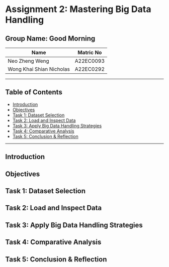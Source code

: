 # Assignment 2: Mastering Big Data Handling

## Group Name: Good Morning

| Name                       | Matric No   |
|----------------------------|-------------|
| Neo Zheng Weng             | A22EC0093   |
| Wong Khai Shian Nicholas   | A22EC0292   |

---

## Table of Contents

- [Introduction](#introduction)
- [Objectives](#objectives)
- [Task 1: Dataset Selection](#task-1-dataset-selection)
- [Task 2: Load and Inspect Data](#task-2-load-and-inspect-data)
- [Task 3: Apply Big Data Handling Strategies](#task-3-apply-big-data-handling-strategies)
- [Task 4: Comparative Analysis](#task-4-comparative-analysis)
- [Task 5: Conclusion & Reflection](#task-5-conclusion--reflection)  

---

## Introduction

## Objectives

## Task 1: Dataset Selection

## Task 2: Load and Inspect Data

## Task 3: Apply Big Data Handling Strategies

## Task 4: Comparative Analysis

## Task 5: Conclusion & Reflection
